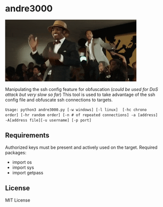 # andre3000
![good day](images/andre.gif)


Manipulating the ssh config feature for obfuscation (*could be used for DoS attack but very slow so far*)
This tool is used to take advantage of the ssh config file and obfuscate ssh connections to targets.


`Usage: python3 andre3000.py [-w windows] [-l linux]  [-hc chrono order] [-hr random order] [-n # of repeated connections] -a [address] -A[address file][-u username] [-p port]`
## Requirements

Authorized keys must be present and actively used on the target.
Required packages:
- import os
- import sys
- import getpass

## License

MIT License
